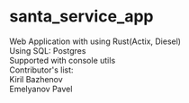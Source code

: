 # santa_service_app</br>
Web Application with using Rust(Actix, Diesel)</br>
Using SQL: Postgres</br>
Supported with console utils</br>
Contributor's list:</br>
Kiril Bazhenov</br>
Emelyanov Pavel</br>
